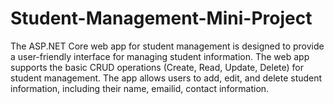 # Student-Management-Mini-Project

The ASP.NET Core web app for student management is designed to provide a user-friendly interface for managing student information. The web app supports the basic CRUD operations (Create, Read, Update, Delete) for student management.
The app allows users to add, edit, and delete student information, including their name, emailid, contact information.
